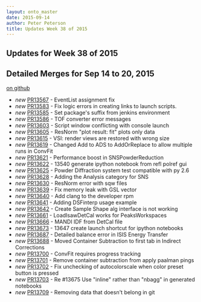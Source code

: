 ```yaml
---
layout: onto_master
date: 2015-09-14
author: Peter Peterson
title: Updates Week 38 of 2015
---
```

Updates for Week 38 of 2015
---------------------------

Detailed Merges for Sep 14 to 20, 2015
--------------------------------------
[on github](https://github.com/mantidproject/mantid/pulls?q=is%3Apr+merged%3A2015-09-15..2015-09-20)

* *new* [PR13567](https://github.com/mantidproject/mantid/pull/13567) - EventList assignment fix
* *new* [PR13583](https://github.com/mantidproject/mantid/pull/13583) - Fix logic errors in creating links to launch scripts.
* *new* [PR13585](https://github.com/mantidproject/mantid/pull/13585) - Set package's suffix from jenkins environment
* *new* [PR13586](https://github.com/mantidproject/mantid/pull/13586) - TOF converter error messages
* *new* [PR13603](https://github.com/mantidproject/mantid/pull/13603) - Script window conflicting with console launch
* *new* [PR13605](https://github.com/mantidproject/mantid/pull/13605) - ResNorm "plot result: fit" plots only data
* *new* [PR13615](https://github.com/mantidproject/mantid/pull/13615) - VSI: render views are restored with wrong size
* *new* [PR13619](https://github.com/mantidproject/mantid/pull/13619) - Changed Add to ADS to AddOrReplace to allow multiple runs in ConvFit
* *new* [PR13621](https://github.com/mantidproject/mantid/pull/13621) - Performance boost in SNSPowderReduction
* *new* [PR13622](https://github.com/mantidproject/mantid/pull/13622) - 13540 generate ipython notebook from refl polref gui
* *new* [PR13625](https://github.com/mantidproject/mantid/pull/13625) - Powder Diffraction system test compatible with py 2.6
* *new* [PR13628](https://github.com/mantidproject/mantid/pull/13628) - Adding the Analysis category for SNS
* *new* [PR13630](https://github.com/mantidproject/mantid/pull/13630) - ResNorm error with sqw files
* *new* [PR13639](https://github.com/mantidproject/mantid/pull/13639) - Fix memory leak with GSL vector
* *new* [PR13640](https://github.com/mantidproject/mantid/pull/13640) - Add clang to the developer rpm
* *new* [PR13641](https://github.com/mantidproject/mantid/pull/13641) - Adding DSFinterp usage example
* *new* [PR13642](https://github.com/mantidproject/mantid/pull/13642) - Create Sample Shape alg interface is not working
* *new* [PR13661](https://github.com/mantidproject/mantid/pull/13661) - LoadIsawDetCal works for PeaksWorkspaces
* *new* [PR13666](https://github.com/mantidproject/mantid/pull/13666) - MANDI IDF from DetCal file
* *new* [PR13673](https://github.com/mantidproject/mantid/pull/13673) - 13647 create launch shortcut for ipython notebooks
* *new* [PR13687](https://github.com/mantidproject/mantid/pull/13687) - Detailed balance error in ISIS Energy Transfer
* *new* [PR13688](https://github.com/mantidproject/mantid/pull/13688) - Moved Container Subtraction to first tab in Indirect Corrections
* *new* [PR13700](https://github.com/mantidproject/mantid/pull/13700) - ConvFit requires progress tracking
* *new* [PR13701](https://github.com/mantidproject/mantid/pull/13701) - Remove container subtraction from apply paalman pings
* *new* [PR13702](https://github.com/mantidproject/mantid/pull/13702) - Fix unchecking of autocolorscale when color preset button is pressed
* *new* [PR13703](https://github.com/mantidproject/mantid/pull/13703) - Re #13675 Use "inline" rather than "nbagg" in generated notebooks
* *new* [PR13709](https://github.com/mantidproject/mantid/pull/13709) - Removing data that doesn't belong in git
